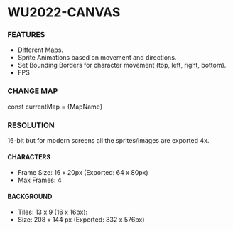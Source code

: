 # WU2022-CANVAS
### FEATURES
- Different Maps.
- Sprite Animations based on movement and directions.
- Set Bounding Borders for character movement (top, left, right, bottom).
- FPS

### CHANGE MAP
const currentMap = {MapName}

### RESOLUTION
16-bit but for modern screens all the sprites/images are exported 4x.

#### CHARACTERS
- Frame Size: 16 x 20px (Exported: 64 x 80px)
- Max Frames: 4

#### BACKGROUND 
- Tiles: 13 x 9 (16 x 16px): 
- Size: 208 x 144 px (Exported: 832 x 576px)
